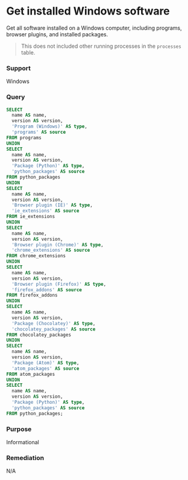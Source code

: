# Get installed Windows software

Get all software installed on a Windows computer, including programs, browser plugins, and installed packages.

> This does not included other running processes in the `processes` table.

### Support

Windows

### Query

```sql
SELECT
  name AS name,
  version AS version,
  'Program (Windows)' AS type,
  'programs' AS source
FROM programs
UNION
SELECT
  name AS name,
  version AS version,
  'Package (Python)' AS type,
  'python_packages' AS source
FROM python_packages
UNION
SELECT
  name AS name,
  version AS version,
  'Browser plugin (IE)' AS type,
  'ie_extensions' AS source
FROM ie_extensions
UNION
SELECT
  name AS name,
  version AS version,
  'Browser plugin (Chrome)' AS type,
  'chrome_extensions' AS source
FROM chrome_extensions
UNION
SELECT
  name AS name,
  version AS version,
  'Browser plugin (Firefox)' AS type,
  'firefox_addons' AS source
FROM firefox_addons
UNION
SELECT
  name AS name,
  version AS version,
  'Package (Chocolatey)' AS type,
  'chocolatey_packages' AS source
FROM chocolatey_packages
UNION
SELECT
  name AS name,
  version AS version,
  'Package (Atom)' AS type,
  'atom_packages' AS source
FROM atom_packages
UNION
SELECT
  name AS name,
  version AS version,
  'Package (Python)' AS type,
  'python_packages' AS source
FROM python_packages;
```

### Purpose

Informational

### Remediation

N/A
